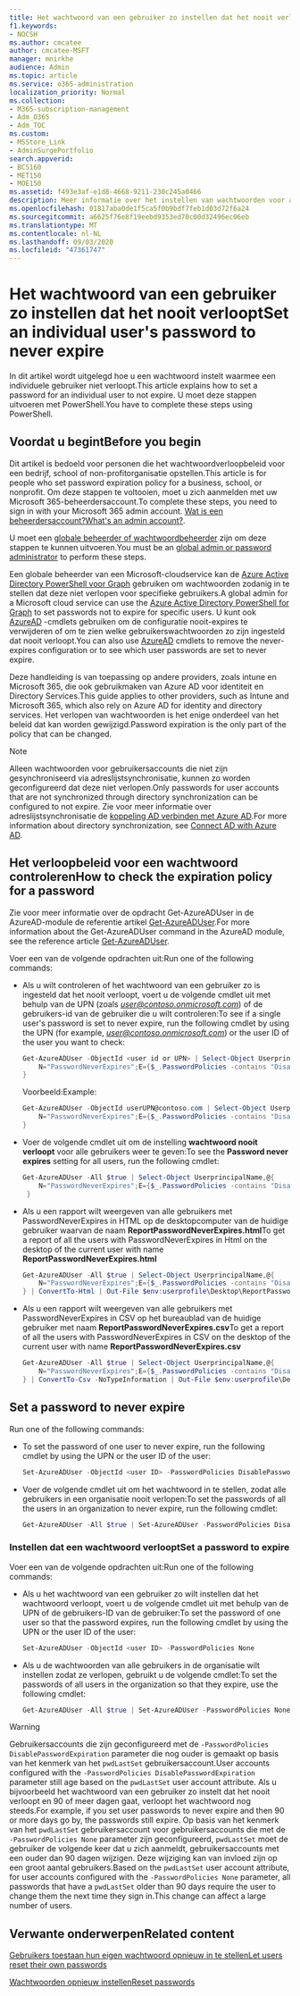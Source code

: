 ```yaml
---
title: Het wachtwoord van een gebruiker zo instellen dat het nooit verloopt
f1.keywords:
- NOCSH
ms.author: cmcatee
author: cmcatee-MSFT
manager: mnirkhe
audience: Admin
ms.topic: article
ms.service: o365-administration
localization_priority: Normal
ms.collection:
- M365-subscription-management
- Adm_O365
- Adm_TOC
ms.custom:
- MSStore_Link
- AdminSurgePortfolio
search.appverid:
- BCS160
- MET150
- MOE150
ms.assetid: f493e3af-e1d8-4668-9211-230c245a0466
description: Meer informatie over het instellen van wachtwoorden voor afzonderlijke gebruikers voor nooit verloopt, met behulp van Windows PowerShell.
ms.openlocfilehash: 01817aba0de1f5ca5f0b9bdf7feb1d03d72f6a24
ms.sourcegitcommit: a6625f76e8f19eebd9353ed70c00d32496ec06eb
ms.translationtype: MT
ms.contentlocale: nl-NL
ms.lasthandoff: 09/03/2020
ms.locfileid: "47361747"
---
```

# <a name="set-an-individual-users-password-to-never-expire"></a><span data-ttu-id="acc7f-103">Het wachtwoord van een gebruiker zo instellen dat het nooit verloopt</span><span class="sxs-lookup"><span data-stu-id="acc7f-103">Set an individual user's password to never expire</span></span>

<span data-ttu-id="acc7f-104">In dit artikel wordt uitgelegd hoe u een wachtwoord instelt waarmee een individuele gebruiker niet verloopt.</span><span class="sxs-lookup"><span data-stu-id="acc7f-104">This article explains how to set a password for an individual user to not expire.</span></span> <span data-ttu-id="acc7f-105">U moet deze stappen uitvoeren met PowerShell.</span><span class="sxs-lookup"><span data-stu-id="acc7f-105">You have to complete these steps using PowerShell.</span></span>

## <a name="before-you-begin"></a><span data-ttu-id="acc7f-106">Voordat u begint</span><span class="sxs-lookup"><span data-stu-id="acc7f-106">Before you begin</span></span>

<span data-ttu-id="acc7f-107">Dit artikel is bedoeld voor personen die het wachtwoordverloopbeleid voor een bedrijf, school of non-profitorganisatie opstellen.</span><span class="sxs-lookup"><span data-stu-id="acc7f-107">This article is for people who set password expiration policy for a business, school, or nonprofit.</span></span> <span data-ttu-id="acc7f-108">Om deze stappen te voltooien, moet u zich aanmelden met uw Microsoft 365-beheerdersaccount.</span><span class="sxs-lookup"><span data-stu-id="acc7f-108">To complete these steps, you need to sign in with your Microsoft 365 admin account.</span></span> <span data-ttu-id="acc7f-109">[Wat is een beheerdersaccount?](../admin-overview/admin-overview.md)</span><span class="sxs-lookup"><span data-stu-id="acc7f-109">[What's an admin account?](../admin-overview/admin-overview.md).</span></span> 

<span data-ttu-id="acc7f-110">U moet een [globale beheerder of wachtwoordbeheerder](about-admin-roles.md) zijn om deze stappen te kunnen uitvoeren.</span><span class="sxs-lookup"><span data-stu-id="acc7f-110">You must be an [global admin or password administrator](about-admin-roles.md) to perform these steps.</span></span>

<span data-ttu-id="acc7f-111">Een globale beheerder van een Microsoft-cloudservice kan de [Azure Active Directory PowerShell voor Graph](https://docs.microsoft.com/powershell/azure/active-directory/install-adv2?view=azureadps-2.0) gebruiken om wachtwoorden zodanig in te stellen dat deze niet verlopen voor specifieke gebruikers.</span><span class="sxs-lookup"><span data-stu-id="acc7f-111">A global admin for a Microsoft cloud service can use the [Azure Active Directory PowerShell for Graph](https://docs.microsoft.com/powershell/azure/active-directory/install-adv2?view=azureadps-2.0) to set passwords not to expire for specific users.</span></span> <span data-ttu-id="acc7f-112">U kunt ook [AzureAD](https://docs.microsoft.com/powershell/module/Azuread) -cmdlets gebruiken om de configuratie nooit-expires te verwijderen of om te zien welke gebruikerswachtwoorden zo zijn ingesteld dat nooit verloopt.</span><span class="sxs-lookup"><span data-stu-id="acc7f-112">You can also use [AzureAD](https://docs.microsoft.com/powershell/module/Azuread) cmdlets to remove the never-expires configuration or to see which user passwords are set to never expire.</span></span>

<span data-ttu-id="acc7f-113">Deze handleiding is van toepassing op andere providers, zoals intune en Microsoft 365, die ook gebruikmaken van Azure AD voor identiteit en Directory Services.</span><span class="sxs-lookup"><span data-stu-id="acc7f-113">This guide applies to other providers, such as Intune and Microsoft 365, which also rely on Azure AD for identity and directory services.</span></span> <span data-ttu-id="acc7f-114">Het verlopen van wachtwoorden is het enige onderdeel van het beleid dat kan worden gewijzigd.</span><span class="sxs-lookup"><span data-stu-id="acc7f-114">Password expiration is the only part of the policy that can be changed.</span></span>

> [!NOTE]
> <span data-ttu-id="acc7f-115">Alleen wachtwoorden voor gebruikersaccounts die niet zijn gesynchroniseerd via adreslijstsynchronisatie, kunnen zo worden geconfigureerd dat deze niet verlopen.</span><span class="sxs-lookup"><span data-stu-id="acc7f-115">Only passwords for user accounts that are not synchronized through directory synchronization can be configured to not expire.</span></span> <span data-ttu-id="acc7f-116">Zie voor meer informatie over adreslijstsynchronisatie de [koppeling AD verbinden met Azure AD](https://docs.microsoft.com/azure/active-directory/connect/active-directory-aadconnect).</span><span class="sxs-lookup"><span data-stu-id="acc7f-116">For more information about directory synchronization, see [Connect AD with Azure AD](https://docs.microsoft.com/azure/active-directory/connect/active-directory-aadconnect).</span></span>

## <a name="how-to-check-the-expiration-policy-for-a-password"></a><span data-ttu-id="acc7f-117">Het verloopbeleid voor een wachtwoord controleren</span><span class="sxs-lookup"><span data-stu-id="acc7f-117">How to check the expiration policy for a password</span></span>

<span data-ttu-id="acc7f-118">Zie voor meer informatie over de opdracht Get-AzureADUser in de AzureAD-module de referentie artikel [Get-AzureADUser](https://docs.microsoft.com/powershell/module/Azuread/Get-AzureADUser?view=azureadps-2.0).</span><span class="sxs-lookup"><span data-stu-id="acc7f-118">For more information about the Get-AzureADUser command in the AzureAD module, see the reference article [Get-AzureADUser](https://docs.microsoft.com/powershell/module/Azuread/Get-AzureADUser?view=azureadps-2.0).</span></span>

<span data-ttu-id="acc7f-119">Voer een van de volgende opdrachten uit:</span><span class="sxs-lookup"><span data-stu-id="acc7f-119">Run one of the following commands:</span></span>

- <span data-ttu-id="acc7f-120">Als u wilt controleren of het wachtwoord van een gebruiker zo is ingesteld dat het nooit verloopt, voert u de volgende cmdlet uit met behulp van de UPN (zoals *user@contoso.onmicrosoft.com*) of de gebruikers-id van de gebruiker die u wilt controleren:</span><span class="sxs-lookup"><span data-stu-id="acc7f-120">To see if a single user's password is set to never expire, run the following cmdlet by using the UPN (for example, *user@contoso.onmicrosoft.com*) or the user ID of the user you want to check:</span></span>

    ```powershell
    Get-AzureADUser -ObjectId <user id or UPN> | Select-Object UserprincipalName,@{
        N="PasswordNeverExpires";E={$_.PasswordPolicies -contains "DisablePasswordExpiration"}
    }
    ```

    <span data-ttu-id="acc7f-121">Voorbeeld:</span><span class="sxs-lookup"><span data-stu-id="acc7f-121">Example:</span></span>

    ```powershell
    Get-AzureADUser -ObjectId userUPN@contoso.com | Select-Object UserprincipalName,@{
        N="PasswordNeverExpires";E={$_.PasswordPolicies -contains "DisablePasswordExpiration"}
    }
    ```  

- <span data-ttu-id="acc7f-122">Voer de volgende cmdlet uit om de instelling **wachtwoord nooit verloopt** voor alle gebruikers weer te geven:</span><span class="sxs-lookup"><span data-stu-id="acc7f-122">To see the **Password never expires** setting for all users, run the following cmdlet:</span></span>

    ```powershell
    Get-AzureADUser -All $true | Select-Object UserprincipalName,@{
        N="PasswordNeverExpires";E={$_.PasswordPolicies -contains "DisablePasswordExpiration"}
     }
    ```

- <span data-ttu-id="acc7f-123">Als u een rapport wilt weergeven van alle gebruikers met PasswordNeverExpires in HTML op de desktopcomputer van de huidige gebruiker waarvan de naam  **ReportPasswordNeverExpires.html**</span><span class="sxs-lookup"><span data-stu-id="acc7f-123">To get a report of all the users with PasswordNeverExpires in Html on the desktop of the current user with name  **ReportPasswordNeverExpires.html**</span></span>

    ```powershell
    Get-AzureADUser -All $true | Select-Object UserprincipalName,@{
        N="PasswordNeverExpires";E={$_.PasswordPolicies -contains "DisablePasswordExpiration"}
    } | ConvertTo-Html | Out-File $env:userprofile\Desktop\ReportPasswordNeverExpires.html
    ```  

- <span data-ttu-id="acc7f-124">Als u een rapport wilt weergeven van alle gebruikers met PasswordNeverExpires in CSV op het bureaublad van de huidige gebruiker met naam **ReportPasswordNeverExpires.csv**</span><span class="sxs-lookup"><span data-stu-id="acc7f-124">To get a report of all the users with PasswordNeverExpires in CSV on the desktop of the current user with name **ReportPasswordNeverExpires.csv**</span></span>

    ```powershell
    Get-AzureADUser -All $true | Select-Object UserprincipalName,@{
        N="PasswordNeverExpires";E={$_.PasswordPolicies -contains "DisablePasswordExpiration"}
    } | ConvertTo-Csv -NoTypeInformation | Out-File $env:userprofile\Desktop\ReportPasswordNeverExpires.csv

## Set a password to never expire

Run one of the following commands:

- To set the password of one user to never expire, run the following cmdlet by using the UPN or the user ID of the user:

    ```powershell
    Set-AzureADUser -ObjectId <user ID> -PasswordPolicies DisablePasswordExpiration
    ```

- <span data-ttu-id="acc7f-125">Voer de volgende cmdlet uit om het wachtwoord in te stellen, zodat alle gebruikers in een organisatie nooit verlopen:</span><span class="sxs-lookup"><span data-stu-id="acc7f-125">To set the passwords of all the users in an organization to never expire, run the following cmdlet:</span></span>

    ```powershell
    Get-AzureADUser -All $true | Set-AzureADUser -PasswordPolicies DisablePasswordExpiration
    ```

### <a name="set-a-password-to-expire"></a><span data-ttu-id="acc7f-126">Instellen dat een wachtwoord verloopt</span><span class="sxs-lookup"><span data-stu-id="acc7f-126">Set a password to expire</span></span>

<span data-ttu-id="acc7f-127">Voer een van de volgende opdrachten uit:</span><span class="sxs-lookup"><span data-stu-id="acc7f-127">Run one of the following commands:</span></span>

- <span data-ttu-id="acc7f-128">Als u het wachtwoord van een gebruiker zo wilt instellen dat het wachtwoord verloopt, voert u de volgende cmdlet uit met behulp van de UPN of de gebruikers-ID van de gebruiker:</span><span class="sxs-lookup"><span data-stu-id="acc7f-128">To set the password of one user so that the password expires, run the following cmdlet by using the UPN or the user ID of the user:</span></span>

    ```powershell
    Set-AzureADUser -ObjectId <user ID> -PasswordPolicies None
    ```

- <span data-ttu-id="acc7f-129">Als u de wachtwoorden van alle gebruikers in de organisatie wilt instellen zodat ze verlopen, gebruikt u de volgende cmdlet:</span><span class="sxs-lookup"><span data-stu-id="acc7f-129">To set the passwords of all users in the organization so that they expire, use the following cmdlet:</span></span>

    ```powershell
    Get-AzureADUser -All $true | Set-AzureADUser -PasswordPolicies None
    ```

> [!WARNING]
> <span data-ttu-id="acc7f-130">Gebruikersaccounts die zijn geconfigureerd met de `-PasswordPolicies DisablePasswordExpiration` parameter die nog ouder is gemaakt op basis van het kenmerk van het `pwdLastSet` gebruikersaccount.</span><span class="sxs-lookup"><span data-stu-id="acc7f-130">User accounts configured with the `-PasswordPolicies DisablePasswordExpiration` parameter still age based on the `pwdLastSet` user account attribute.</span></span> <span data-ttu-id="acc7f-131">Als u bijvoorbeeld het wachtwoord van een gebruiker zo instelt dat het nooit verloopt en 90 of meer dagen gaat, verloopt het wachtwoord nog steeds.</span><span class="sxs-lookup"><span data-stu-id="acc7f-131">For example, if you set user passwords to never expire and then 90 or more days go by, the passwords still expire.</span></span> <span data-ttu-id="acc7f-132">Op basis van het kenmerk van het `pwdLastSet` gebruikersaccount voor gebruikersaccounts die met de `-PasswordPolicies None` parameter zijn geconfigureerd, `pwdLastSet` moet de gebruiker de volgende keer dat u zich aanmeldt, gebruikersaccounts met een ouder dan 90 dagen wijzigen. Deze wijziging kan van invloed zijn op een groot aantal gebruikers.</span><span class="sxs-lookup"><span data-stu-id="acc7f-132">Based on the `pwdLastSet` user account attribute, for user accounts configured with the `-PasswordPolicies None` parameter, all passwords that have a `pwdLastSet` older than 90 days require the user to change them the next time they sign in.This change can affect a large number of users.</span></span>

## <a name="related-content"></a><span data-ttu-id="acc7f-133">Verwante onderwerpen</span><span class="sxs-lookup"><span data-stu-id="acc7f-133">Related content</span></span>

[<span data-ttu-id="acc7f-134">Gebruikers toestaan hun eigen wachtwoord opnieuw in te stellen</span><span class="sxs-lookup"><span data-stu-id="acc7f-134">Let users reset their own passwords</span></span>](../add-users/let-users-reset-passwords.md)

[<span data-ttu-id="acc7f-135">Wachtwoorden opnieuw instellen</span><span class="sxs-lookup"><span data-stu-id="acc7f-135">Reset passwords</span></span>](../add-users/reset-passwords.md)